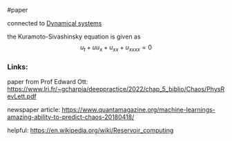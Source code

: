 #paper 


connected to [Dynamical systems](Dynamical%20systems.md)

the Kuramoto-Sivashinsky equation is given as
$$u_t+uu_x+u_{xx}+u_{xxxx}=0$$

### Links:
paper from Prof Edward Ott:
https://www.lri.fr/~gcharpia/deeppractice/2022/chap_5_biblio/Chaos/PhysRevLett.pdf

newspaper article:
https://www.quantamagazine.org/machine-learnings-amazing-ability-to-predict-chaos-20180418/

helpful:
https://en.wikipedia.org/wiki/Reservoir_computing
